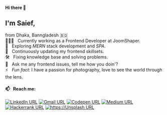 #### Hi there 👋
## I'm Saief,
from Dhaka, Banngladesh 🇧🇩 <br>
👨🏻‍💻 &nbsp; Currently working as a Frontend Developer at JoomShaper. <br>
🎯 &nbsp; Exploring *MERN* stack development and *SPA*. <br>
🎉 &nbsp; Continuously updating my frontend skillsets. <br>
🛠 &nbsp; Fixing knowledge base and solving problems. <br>
💬 &nbsp; Ask me any frontend issues, tell me how you doin'? <br>
⚡ &nbsp; *Fun fact*: I have a passion for photography, love to see the world through the lens.
#### 📫 &nbsp; Reach me:
[![LinkedIn URL](https://img.shields.io/badge/social--badge?style=social&label=LinkedIn&logo=linkedin)](https://www.linkedin.com/in/saiefalemon)
[![Gmail URL](https://img.shields.io/badge/social--badge?style=social&label=email&logo=gmail)](mailto:saiefalemon@gmail.com)
[![Codepen URL](https://img.shields.io/badge/social--badge?style=social&label=Codepen&logo=codepen)](https://www.codepen.io/iamsaief)
[![Medium URL](https://img.shields.io/badge/social--badge?style=social&label=medium&logo=medium)](https://medium.com/@saiefalemon)
[![Hackerrank URL](https://img.shields.io/badge/social--badge?style=social&label=HackerRank&logo=hackerrank)](https://www.hackerrank.com/saiefalemon)
[![https://Unsplash URL](https://img.shields.io/badge/social--badge?style=social&label=unsplash&logo=unsplash)](https://unsplash.com/@saiefalemon)

<!--
**iamsaief/iamsaief** is a ✨ _special_ ✨ repository because its `README.md` (this file) appears on your GitHub profile.

Here are some ideas to get you started:

- 🔭 I’m currently working on ...
- 🌱 I’m currently learning ...
- 👯 I’m looking to collaborate on ...
- 🤔 I’m looking for help with ...
- 💬 Ask me about ...
- 📫 How to reach me: ...
- 😄 Pronouns: ...
- ⚡ Fun fact: ...
-->

